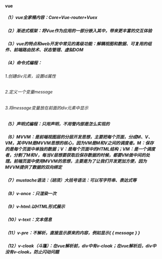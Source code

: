 #### vue

##### （1）vue全家桶内容：Core+Vue-router+Vuex

##### （2）渐进式框架：将Vue作为应用的一部分嵌入其中，带来更丰富的交互体验

##### （3）vue的特点和web开发中常见的高级功能：解耦视图和数据、可复用的组件、前端路由技术、状态管理、虚拟DOM

##### （4）命令式编程：

###### 1.创建div元素，设置id属性 

###### 2.定义一个变量message

###### 3.将message变量放在前面的div元素中显示

##### （5）声明式编程：只用声明，不用管内部是怎么实现的

##### （6）MVVM：是前端视图层的分层开发思想，主要把每个页面，分成M、V、VM，其中VM是MVVM思想的核心，因为VM是M和V之间的调度者。M：保存的是每个页面中单独的数据；V：是每个页面中的HTML结构；VM：是一个调度者，分割了M和V，每当V层想要获取后保存数据的时候，都要VM做中间的处理。前端页面中使用MVVM的思想，主要是为了让我们开发更加方便，因为MVVM提供了数据的双向绑定

##### （7）mustache语法：（胡须）大括号语法：可以写字符串、表达式等

##### （8）v-once：只渲染一次

##### （9）v-html:以HTML形式展示

##### （10）v-text：文本信息

##### （11）v-pre：不解析，直接显示原来的内容，例如显示{ { message } }

##### （12）v-cloak（斗篷）：在vue解析前，div中有v-cloak；在vue解析后，div中没有v-cloak。防止闪动问题